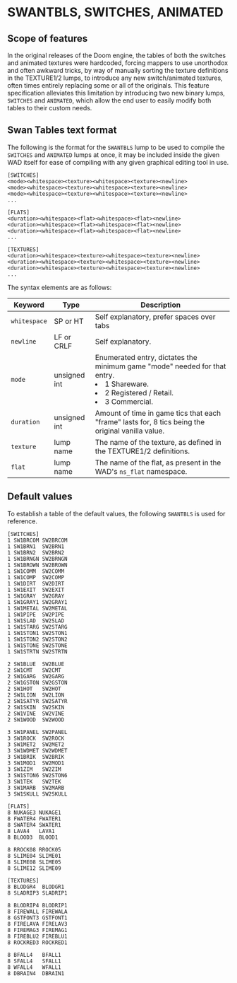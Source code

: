 # SWANTBLS, SWITCHES, ANIMATED

## Scope of features

In the original releases of the Doom engine, the tables of both the switches and animated textures were hardcoded, forcing mappers to use unorthodox and often awkward tricks, by way of manually sorting the texture definitions in the TEXTURE1/2 lumps, to introduce any new switch/animated textures, often times entirely replacing some or all of the originals. This feature specification alleviates this limitation by introducing two new binary lumps, `SWITCHES` and `ANIMATED`, which allow the end user to easily modify both tables to their custom needs.

## Swan Tables text format

The following is the format for the `SWANTBLS` lump to be used to compile the `SWITCHES` and `ANIMATED` lumps at once, it may be included inside the given WAD itself for ease of compiling with any given graphical editing tool in use.

```
[SWITCHES]
<mode><whitespace><texture><whitespace><texture><newline>
<mode><whitespace><texture><whitespace><texture><newline>
<mode><whitespace><texture><whitespace><texture><newline>
...

[FLATS]
<duration><whitespace><flat><whitespace><flat><newline>
<duration><whitespace><flat><whitespace><flat><newline>
<duration><whitespace><flat><whitespace><flat><newline>
...

[TEXTURES]
<duration><whitespace><texture><whitespace><texture><newline>
<duration><whitespace><texture><whitespace><texture><newline>
<duration><whitespace><texture><whitespace><texture><newline>
...
```

The syntax elements are as follows:

| Keyword      | Type         | Description |
|--------------|--------------|-------------|
| `whitespace` | SP or HT     | Self explanatory, prefer spaces over tabs |
| `newline`    | LF or CRLF   | Self explanatory. |
| `mode`       | unsigned int | Enumerated entry, dictates the minimum game "mode" needed for that entry. <br><li> 1 Shareware. <br><li> 2 Registered / Retail. <br><li> 3 Commercial. |
| `duration`   | unsigned int | Amount of time in game tics that each "frame" lasts for, 8 tics being the original vanilla value. |
| `texture`    | lump name    | The name of the texture, as defined in the TEXTURE1/2 definitions. |
| `flat`       | lump name    | The name of the flat, as present in the WAD's `ns_flat` namespace. |


## Default values

To establish a table of the default values, the following `SWANTBLS` is used for reference.

```
[SWITCHES]
1 SW1BRCOM SW2BRCOM
1 SW1BRN1  SW2BRN1
1 SW1BRN2  SW2BRN2
1 SW1BRNGN SW2BRNGN
1 SW1BROWN SW2BROWN
1 SW1COMM  SW2COMM
1 SW1COMP  SW2COMP
1 SW1DIRT  SW2DIRT
1 SW1EXIT  SW2EXIT
1 SW1GRAY  SW2GRAY
1 SW1GRAY1 SW2GRAY1
1 SW1METAL SW2METAL
1 SW1PIPE  SW2PIPE
1 SW1SLAD  SW2SLAD
1 SW1STARG SW2STARG
1 SW1STON1 SW2STON1
1 SW1STON2 SW2STON2
1 SW1STONE SW2STONE
1 SW1STRTN SW2STRTN

2 SW1BLUE  SW2BLUE
2 SW1CMT   SW2CMT
2 SW1GARG  SW2GARG
2 SW1GSTON SW2GSTON
2 SW1HOT   SW2HOT
2 SW1LION  SW2LION
2 SW1SATYR SW2SATYR
2 SW1SKIN  SW2SKIN
2 SW1VINE  SW2VINE
2 SW1WOOD  SW2WOOD

3 SW1PANEL SW2PANEL
3 SW1ROCK  SW2ROCK
3 SW1MET2  SW2MET2
3 SW1WDMET SW2WDMET
3 SW1BRIK  SW2BRIK
3 SW1MOD1  SW2MOD1
3 SW1ZIM   SW2ZIM
3 SW1STON6 SW2STON6
3 SW1TEK   SW2TEK
3 SW1MARB  SW2MARB
3 SW1SKULL SW2SKULL

[FLATS]
8 NUKAGE3 NUKAGE1
8 FWATER4 FWATER1
8 SWATER4 SWATER1
8 LAVA4   LAVA1
8 BLOOD3  BLOOD1

8 RROCK08 RROCK05
8 SLIME04 SLIME01
8 SLIME08 SLIME05
8 SLIME12 SLIME09

[TEXTURES]
8 BLODGR4  BLODGR1
8 SLADRIP3 SLADRIP1

8 BLODRIP4 BLODRIP1
8 FIREWALL FIREWALA
8 GSTFONT3 GSTFONT1
8 FIRELAVA FIRELAV3
8 FIREMAG3 FIREMAG1
8 FIREBLU2 FIREBLU1
8 ROCKRED3 ROCKRED1

8 BFALL4   BFALL1
8 SFALL4   SFALL1
8 WFALL4   WFALL1
8 DBRAIN4  DBRAIN1
```
